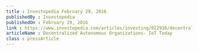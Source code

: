 ```yaml
---
title : Investopedia February 29, 2016
publishedBy : Investopedia
publishedOn : February 29, 2016
link : https://www.investopedia.com/articles/investing/022916/decentralized-autonomous-organizations-iot-today.asp
articleName : Decentralized Autonomous Organizations- IoT Today
class : pressArticle
---
```

